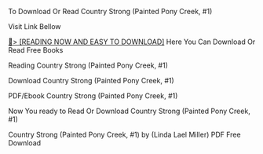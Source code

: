 To Download Or Read Country Strong (Painted Pony Creek, #1)

Visit Link Bellow

<a href="https://uk.ebookarea.xyz/?book=1335474595">📖&gt; [READING NOW AND EASY TO DOWNLOAD]</a>
Here You Can Download Or Read Free Books

Reading Country Strong (Painted Pony Creek, #1)

Download Country Strong (Painted Pony Creek, #1)

PDF/Ebook Country Strong (Painted Pony Creek, #1)

Now You ready to Read Or Download Country Strong (Painted Pony Creek, #1)

Country Strong (Painted Pony Creek, #1) by (Linda Lael Miller) PDF Free Download
